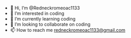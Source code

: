 - 👋 Hi, I’m @Redneckromeoac1133
- 👀 I’m interested in coding 
- 🌱 I’m currently learning coding 
- 💞️ I’m looking to collaborate on coding 
- 📫 How to reach me redneckromeoac1133@gmail.com 

<!---
Redneckromeoac1133/Redneckromeoac1133 is a ✨ special ✨ repository because its `README.md` (this file) appears on your GitHub profile.
You can click the Preview link to take a look at your changes.
--->
